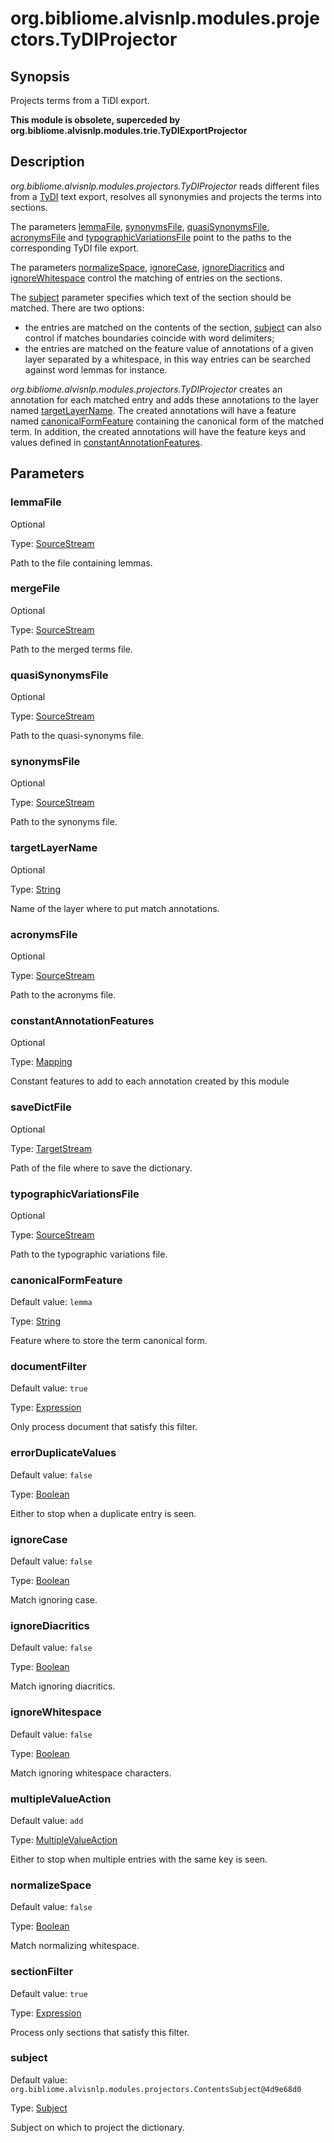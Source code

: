 # org.bibliome.alvisnlp.modules.projectors.TyDIProjector

## Synopsis

Projects terms from a TiDI export.

**This module is obsolete, superceded by org.bibliome.alvisnlp.modules.trie.TyDIExportProjector**

## Description

*org.bibliome.alvisnlp.modules.projectors.TyDIProjector* reads different files from a [TyDI](https://migale.jouy.inra.fr/redmine/projects/tydi) text export, resolves all synonymies and projects the terms into sections.

The parameters [lemmaFile](#lemmaFile), [synonymsFile](#synonymsFile), [quasiSynonymsFile](#quasiSynonymsFile), [acronymsFile](#acronymsFile) and [typographicVariationsFile](#typographicVariationsFile) point to the paths to the corresponding TyDI file export.

The parameters [normalizeSpace](#normalizeSpace), [ignoreCase](#ignoreCase), [ignoreDiacritics](#ignoreDiacritics) and [ignoreWhitespace](#ignoreWhitespace) control the matching of entries on the sections.

The [subject](#subject) parameter specifies which text of the section should be matched. There are two options:
      
* the entries are matched on the contents of the section, [subject](#subject) can also control if matches boundaries coincide with word delimiters;
* the entries are matched on the feature value of annotations of a given layer separated by a whitespace, in this way entries can be searched against word lemmas for instance.



*org.bibliome.alvisnlp.modules.projectors.TyDIProjector* creates an annotation for each matched entry and adds these annotations to the layer named [targetLayerName](#targetLayerName). The created annotations will have a feature named [canonicalFormFeature](#canonicalFormFeature) containing the canonical form of the matched term. In addition, the created annotations will have the feature keys and values defined in [constantAnnotationFeatures](#constantAnnotationFeatures).

## Parameters

<a name="lemmaFile">

### lemmaFile

Optional

Type: [SourceStream](../converter/org.bibliome.util.streams.SourceStream)

Path to the file containing lemmas.

<a name="mergeFile">

### mergeFile

Optional

Type: [SourceStream](../converter/org.bibliome.util.streams.SourceStream)

Path to the merged terms file.

<a name="quasiSynonymsFile">

### quasiSynonymsFile

Optional

Type: [SourceStream](../converter/org.bibliome.util.streams.SourceStream)

Path to the quasi-synonyms file.

<a name="synonymsFile">

### synonymsFile

Optional

Type: [SourceStream](../converter/org.bibliome.util.streams.SourceStream)

Path to the synonyms file.

<a name="targetLayerName">

### targetLayerName

Optional

Type: [String](../converter/java.lang.String)

Name of the layer where to put match annotations.

<a name="acronymsFile">

### acronymsFile

Optional

Type: [SourceStream](../converter/org.bibliome.util.streams.SourceStream)

Path to the acronyms file.

<a name="constantAnnotationFeatures">

### constantAnnotationFeatures

Optional

Type: [Mapping](../converter/alvisnlp.module.types.Mapping)

Constant features to add to each annotation created by this module

<a name="saveDictFile">

### saveDictFile

Optional

Type: [TargetStream](../converter/org.bibliome.util.streams.TargetStream)

Path of the file where to save the dictionary.

<a name="typographicVariationsFile">

### typographicVariationsFile

Optional

Type: [SourceStream](../converter/org.bibliome.util.streams.SourceStream)

Path to the typographic variations file.

<a name="canonicalFormFeature">

### canonicalFormFeature

Default value: `lemma`

Type: [String](../converter/java.lang.String)

Feature where to store the term canonical form.

<a name="documentFilter">

### documentFilter

Default value: `true`

Type: [Expression](../converter/alvisnlp.corpus.expressions.Expression)

Only process document that satisfy this filter.

<a name="errorDuplicateValues">

### errorDuplicateValues

Default value: `false`

Type: [Boolean](../converter/java.lang.Boolean)

Either to stop when a duplicate entry is seen.

<a name="ignoreCase">

### ignoreCase

Default value: `false`

Type: [Boolean](../converter/java.lang.Boolean)

Match ignoring case.

<a name="ignoreDiacritics">

### ignoreDiacritics

Default value: `false`

Type: [Boolean](../converter/java.lang.Boolean)

Match ignoring diacritics.

<a name="ignoreWhitespace">

### ignoreWhitespace

Default value: `false`

Type: [Boolean](../converter/java.lang.Boolean)

Match ignoring whitespace characters.

<a name="multipleValueAction">

### multipleValueAction

Default value: `add`

Type: [MultipleValueAction](../converter/org.bibliome.alvisnlp.modules.projectors.MultipleValueAction)

Either to stop when multiple entries with the same key is seen.

<a name="normalizeSpace">

### normalizeSpace

Default value: `false`

Type: [Boolean](../converter/java.lang.Boolean)

Match normalizing whitespace.

<a name="sectionFilter">

### sectionFilter

Default value: `true`

Type: [Expression](../converter/alvisnlp.corpus.expressions.Expression)

Process only sections that satisfy this filter.

<a name="subject">

### subject

Default value: `org.bibliome.alvisnlp.modules.projectors.ContentsSubject@4d9e68d0`

Type: [Subject](../converter/org.bibliome.alvisnlp.modules.projectors.Subject)

Subject on which to project the dictionary.

